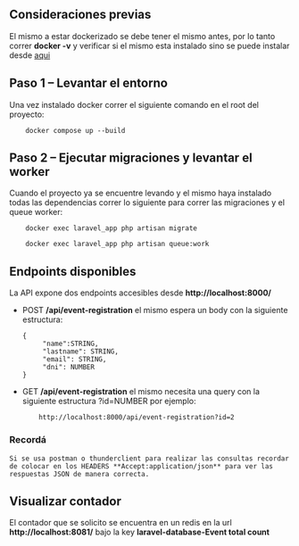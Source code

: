 ## Consideraciones previas

El mismo a estar dockerizado se debe tener el mismo antes, por lo tanto correr **docker -v** y verificar si el mismo esta instalado sino se puede instalar desde [aqui](https://docs.docker.com/)

## Paso 1 – Levantar el entorno

Una vez instalado docker correr el siguiente comando en el root del proyecto:
```
	docker compose up --build
```

## Paso 2 – Ejecutar migraciones y levantar el worker

Cuando el proyecto ya se encuentre levando y el mismo haya instalado todas las dependencias correr lo siguiente para correr las migraciones y el queue worker:
```
	docker exec laravel_app php artisan migrate
```
```
	docker exec laravel_app php artisan queue:work
```

## Endpoints disponibles

La API expone dos endpoints accesibles desde **http://localhost:8000/**

 - POST **/api/event-registration**  el mismo espera un body con la siguiente estructura:
	 ```
	 {
		  "name":STRING,
		  "lastname": STRING,
		  "email": STRING,
		  "dni": NUMBER
	}
	 ```
- GET  **/api/event-registration** el mismo necesita una query con la siguiente estructura ?id=NUMBER por ejemplo:
	```
		http://localhost:8000/api/event-registration?id=2
	```
### Recordá
	Si se usa postman o thunderclient para realizar las consultas recordar de colocar en los HEADERS **Accept:application/json** para ver las respuestas JSON de manera correcta.


## Visualizar contador

El contador que se solicito se encuentra en un redis en la url **http://localhost:8081/** bajo la key **laravel-database-Event total count**
